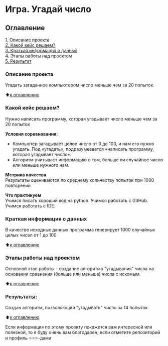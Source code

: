 # Игра. Угадай число

## Оглавление  
[1. Описание проекта](https://github.com/sobolso/ds/tree/main/guess-number-task/README.md#Описание-проекта)  
[2. Какой кейс решаем?](https://github.com/sobolso/ds/tree/main/guess-number-task/README.md#Какой-кейс-решаем)  
[3. Краткая информация о данных](https://github.com/sobolso/ds/tree/main/guess-number-task/README.md#Краткая-информация-о-данных)  
[4. Этапы работы над проектом](https://github.com/sobolso/ds/tree/main/guess-number-task/README.md#Этапы-работы-над-проектом)  
[5. Результат](https://github.com/sobolso/ds/tree/main/guess-number-task/README.md#Результат)    

### Описание проекта    
Угадать загаданное компьютером число меньше чем за 20 попыток.

:arrow_up:[к оглавлению](https://github.com/sobolso/ds/tree/main/guess-number-task/README.md#Оглавление)


### Какой кейс решаем?    
Нужно написать программу, которая угадывает число меньше чем за 20 попыток

**Условия соревнования:**  
- Компьютер загадывает целое число от 0 до 100, и нам его нужно угадать. Под «угадать», подразумевается «написать программу, которая угадывает число».
- Алгоритм учитывает информацию о том, больше ли случайное число или меньше нужного нам.

**Метрика качества**     
Результаты оцениваются по среднему количеству попыток при 1000 повторений

**Что практикуем**     
Учимся писать хороший код на python. Учимся работать с GitHub. Учимся работать с IDE.


### Краткая информация о данных
В качестве исходных данных программа генерирует 1000 случайных целых чисел от 1 до 100
  
:arrow_up:[к оглавлению](https://github.com/sobolso/ds/tree/main/guess-number-task/README.md#Оглавление)


### Этапы работы над проектом  
Основной этап работы - создание алгоритма "угадывания" числа на основании сравнения (больше или меньше) числа с искомым.

:arrow_up:[к оглавлению](https://github.com/sobolso/ds/tree/main/guess-number-task/README.md#Оглавление)


### Результаты:  
Создан алгоритм, позволяющий "угадывать" число за 14 попыток. 

:arrow_up:[к оглавлению](https://github.com/sobolso/ds/tree/main/guess-number-task/README.md#Оглавление)


Если информация по этому проекту покажется вам интересной или полезной, то я буду очень вам благодарен, если отметите репозиторий и профиль ⭐️⭐️⭐️-дами
